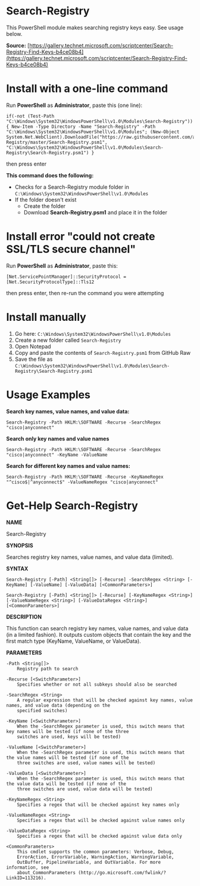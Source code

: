 
# Search-Registry

This PowerShell module makes searching registry keys easy.  See usage below.

**Source:** [https://gallery.technet.microsoft.com/scriptcenter/Search-Registry-Find-Keys-b4ce08b4](https://gallery.technet.microsoft.com/scriptcenter/Search-Registry-Find-Keys-b4ce08b4)


# Install with a one-line command
Run **PowerShell** as **Administrator**, paste this (one line): 

    if(-not (Test-Path "C:\Windows\System32\WindowsPowerShell\v1.0\Modules\Search-Registry")) { New-Item -Type Directory -Name "Search-Registry" -Path "C:\Windows\System32\WindowsPowerShell\v1.0\Modules"; (New-Object System.Net.WebClient).DownloadFile("https://raw.githubusercontent.com/asheroto/Search-Registry/master/Search-Registry.psm1", "C:\Windows\System32\WindowsPowerShell\v1.0\Modules\Search-Registry\Search-Registry.psm1") }
then press enter

**This command does the following:**

 - Checks for a Search-Registry module folder in `C:\Windows\System32\WindowsPowerShell\v1.0\Modules`
 - If the folder doesn't exist
	 - Create the folder
	 - Download **Search-Registry.psm1** and place it in the folder

# Install error "could not create SSL/TLS secure channel"
Run **PowerShell** as **Administrator**, paste this:

    [Net.ServicePointManager]::SecurityProtocol = [Net.SecurityProtocolType]::Tls12

then press enter, then re-run the command you were attempting

# Install manually

 1. Go here: `C:\Windows\System32\WindowsPowerShell\v1.0\Modules`
 2. Create a new folder called `Search-Registry`
 3. Open Notepad
 4. Copy and paste the contents of `Search-Registry.psm1` from GitHub Raw
 5. Save the file as `C:\Windows\System32\WindowsPowerShell\v1.0\Modules\Search-Registry\Search-Registry.psm1`

# Usage Examples
**Search key names, value names, and value data:**

    Search-Registry -Path HKLM:\SOFTWARE -Recurse -SearchRegex "cisco|anyconnect"

**Search only key names and value names**

    Search-Registry -Path HKLM:\SOFTWARE -Recurse -SearchRegex "cisco|anyconnect" -KeyName -ValueName

**Search for different key names and value names:**

    Search-Registry -Path HKLM:\SOFTWARE -Recurse -KeyNameRegex "^cisco$|^anyconnect$" -ValueNameRegex "cisco|anyconnect"

# Get-Help Search-Registry
**NAME**

Search-Registry

**SYNOPSIS**

Searches registry key names, value names, and value data (limited).

**SYNTAX**

    Search-Registry [-Path] <String[]> [-Recurse] -SearchRegex <String> [-KeyName] [-ValueName] [-ValueData] [<CommonParameters>]

    Search-Registry [-Path] <String[]> [-Recurse] [-KeyNameRegex <String>] [-ValueNameRegex <String>] [-ValueDataRegex <String>] [<CommonParameters>]


**DESCRIPTION**

This function can search registry key names, value names, and value data (in a limited fashion). It outputs custom objects that contain the key and the first match type (KeyName, ValueName, or ValueData).

**PARAMETERS**

    -Path <String[]>
        Registry path to search
    
    -Recurse [<SwitchParameter>]
        Specifies whether or not all subkeys should also be searched
    
    -SearchRegex <String>
        A regular expression that will be checked against key names, value names, and value data (depending on the
        specified switches)
    
    -KeyName [<SwitchParameter>]
        When the -SearchRegex parameter is used, this switch means that key names will be tested (if none of the three
        switches are used, keys will be tested)
    
    -ValueName [<SwitchParameter>]
        When the -SearchRegex parameter is used, this switch means that the value names will be tested (if none of the
        three switches are used, value names will be tested)
    
    -ValueData [<SwitchParameter>]
        When the -SearchRegex parameter is used, this switch means that the value data will be tested (if none of the
        three switches are used, value data will be tested)
    
    -KeyNameRegex <String>
        Specifies a regex that will be checked against key names only
    
    -ValueNameRegex <String>
        Specifies a regex that will be checked against value names only
    
    -ValueDataRegex <String>
        Specifies a regex that will be checked against value data only
    
    <CommonParameters>
        This cmdlet supports the common parameters: Verbose, Debug,
        ErrorAction, ErrorVariable, WarningAction, WarningVariable,
        OutBuffer, PipelineVariable, and OutVariable. For more information, see
        about_CommonParameters (http://go.microsoft.com/fwlink/?LinkID=113216).

